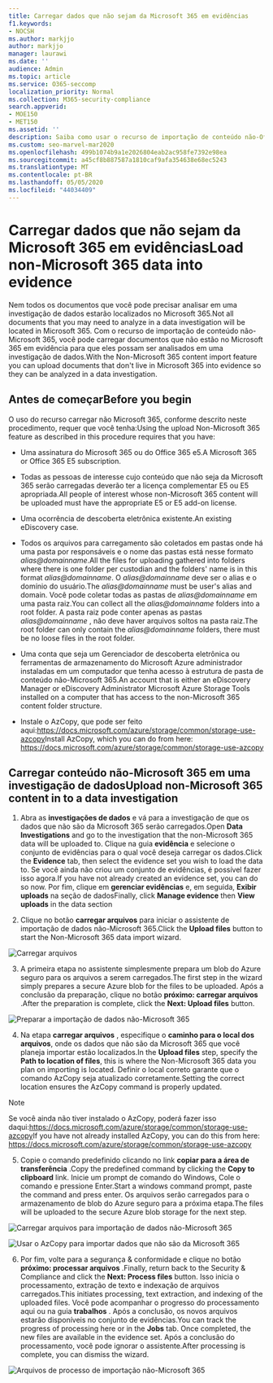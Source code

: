 ```yaml
---
title: Carregar dados que não sejam da Microsoft 365 em evidências
f1.keywords:
- NOCSH
ms.author: markjjo
author: markjjo
manager: laurawi
ms.date: ''
audience: Admin
ms.topic: article
ms.service: O365-seccomp
localization_priority: Normal
ms.collection: M365-security-compliance
search.appverid:
- MOE150
- MET150
ms.assetid: ''
description: Saiba como usar o recurso de importação de conteúdo não-Office 365 para carregar documentos que não sejam do Office 365 em evidências em uma investigação de dados.
ms.custom: seo-marvel-mar2020
ms.openlocfilehash: 499b1074b9a1e2026804eab2ac958fe7392e98ea
ms.sourcegitcommit: a45cf8b887587a1810caf9afa354638e68ec5243
ms.translationtype: MT
ms.contentlocale: pt-BR
ms.lasthandoff: 05/05/2020
ms.locfileid: "44034409"
---
```

# <a name="load-non-microsoft-365-data-into-evidence"></a><span data-ttu-id="35400-103">Carregar dados que não sejam da Microsoft 365 em evidências</span><span class="sxs-lookup"><span data-stu-id="35400-103">Load non-Microsoft 365 data into evidence</span></span>

<span data-ttu-id="35400-104">Nem todos os documentos que você pode precisar analisar em uma investigação de dados estarão localizados no Microsoft 365.</span><span class="sxs-lookup"><span data-stu-id="35400-104">Not all documents that you may need to analyze in a data investigation will be located in Microsoft 365.</span></span> <span data-ttu-id="35400-105">Com o recurso de importação de conteúdo não-Microsoft 365, você pode carregar documentos que não estão no Microsoft 365 em evidência para que eles possam ser analisados em uma investigação de dados.</span><span class="sxs-lookup"><span data-stu-id="35400-105">With the Non-Microsoft 365 content import feature you can upload documents that don't live in Microsoft 365 into evidence so they can be analyzed in a data investigation.</span></span>

## <a name="before-you-begin"></a><span data-ttu-id="35400-106">Antes de começar</span><span class="sxs-lookup"><span data-stu-id="35400-106">Before you begin</span></span>

<span data-ttu-id="35400-107">O uso do recurso carregar não Microsoft 365, conforme descrito neste procedimento, requer que você tenha:</span><span class="sxs-lookup"><span data-stu-id="35400-107">Using the upload Non-Microsoft 365 feature as described in this procedure requires that you have:</span></span>

- <span data-ttu-id="35400-108">Uma assinatura do Microsoft 365 ou do Office 365 e5.</span><span class="sxs-lookup"><span data-stu-id="35400-108">A Microsoft 365 or Office 365 E5 subscription.</span></span>

- <span data-ttu-id="35400-109">Todas as pessoas de interesse cujo conteúdo que não seja da Microsoft 365 serão carregadas deverão ter a licença complementar E5 ou E5 apropriada.</span><span class="sxs-lookup"><span data-stu-id="35400-109">All people of interest whose non-Microsoft 365 content will be uploaded must have the appropriate E5 or E5 add-on license.</span></span>

- <span data-ttu-id="35400-110">Uma ocorrência de descoberta eletrônica existente.</span><span class="sxs-lookup"><span data-stu-id="35400-110">An existing eDiscovery case.</span></span>

- <span data-ttu-id="35400-111">Todos os arquivos para carregamento são coletados em pastas onde há uma pasta por responsáveis e o nome das pastas está nesse formato *alias@domainname*.</span><span class="sxs-lookup"><span data-stu-id="35400-111">All the files for uploading gathered into folders where there is one folder per custodian and the folders' name is in this format *alias@domainname*.</span></span> <span data-ttu-id="35400-112">O *alias@domainname* deve ser o alias e o domínio do usuário.</span><span class="sxs-lookup"><span data-stu-id="35400-112">The *alias@domainname* must be user's alias and domain.</span></span> <span data-ttu-id="35400-113">Você pode coletar todas as pastas de *alias@domainname* em uma pasta raiz.</span><span class="sxs-lookup"><span data-stu-id="35400-113">You can collect all the *alias@domainname* folders into a root folder.</span></span> <span data-ttu-id="35400-114">A pasta raiz pode conter apenas as pastas *alias@domainname* , não deve haver arquivos soltos na pasta raiz.</span><span class="sxs-lookup"><span data-stu-id="35400-114">The root folder can only contain the *alias@domainname* folders, there must be no loose files in the root folder.</span></span>

- <span data-ttu-id="35400-115">Uma conta que seja um Gerenciador de descoberta eletrônica ou ferramentas de armazenamento do Microsoft Azure administrador instaladas em um computador que tenha acesso à estrutura de pasta de conteúdo não-Microsoft 365.</span><span class="sxs-lookup"><span data-stu-id="35400-115">An account that is either an eDiscovery Manager or eDiscovery Administrator Microsoft Azure Storage Tools installed on a computer that has access to the non-Microsoft 365 content folder structure.</span></span>

- <span data-ttu-id="35400-116">Instale o AzCopy, que pode ser feito aqui:https://docs.microsoft.com/azure/storage/common/storage-use-azcopy</span><span class="sxs-lookup"><span data-stu-id="35400-116">Install AzCopy, which you can do from here: https://docs.microsoft.com/azure/storage/common/storage-use-azcopy</span></span>

## <a name="upload-non-microsoft-365-content-in-to-a-data-investigation"></a><span data-ttu-id="35400-117">Carregar conteúdo não-Microsoft 365 em uma investigação de dados</span><span class="sxs-lookup"><span data-stu-id="35400-117">Upload non-Microsoft 365 content in to a data investigation</span></span>

1. <span data-ttu-id="35400-118">Abra as **investigações de dados** e vá para a investigação de que os dados que não são da Microsoft 365 serão carregados.</span><span class="sxs-lookup"><span data-stu-id="35400-118">Open **Data Investigations** and go to the investigation that the non-Microsoft 365 data will be uploaded to.</span></span>  <span data-ttu-id="35400-119">Clique na guia **evidência** e selecione o conjunto de evidências para o qual você deseja carregar os dados.</span><span class="sxs-lookup"><span data-stu-id="35400-119">Click the **Evidence** tab, then select the evidence set you wish to load the data to.</span></span>  <span data-ttu-id="35400-120">Se você ainda não criou um conjunto de evidências, é possível fazer isso agora.</span><span class="sxs-lookup"><span data-stu-id="35400-120">If you have not already created an evidence set, you can do so now.</span></span>  <span data-ttu-id="35400-121">Por fim, clique em **gerenciar evidências** e, em seguida, **Exibir uploads** na seção de dados</span><span class="sxs-lookup"><span data-stu-id="35400-121">Finally, click **Manage evidence** then **View uploads** in the data section</span></span>

2. <span data-ttu-id="35400-122">Clique no botão **carregar arquivos** para iniciar o assistente de importação de dados não-Microsoft 365.</span><span class="sxs-lookup"><span data-stu-id="35400-122">Click the **Upload files** button to start the Non-Microsoft 365 data import wizard.</span></span>

![Carregar arquivos](../media/574f4059-4146-4058-9df3-ec97cf28d7c7.png)

3. <span data-ttu-id="35400-124">A primeira etapa no assistente simplesmente prepara um blob do Azure seguro para os arquivos a serem carregados.</span><span class="sxs-lookup"><span data-stu-id="35400-124">The first step in the wizard simply prepares a secure Azure blob for the files to be uploaded.</span></span>  <span data-ttu-id="35400-125">Após a conclusão da preparação, clique no botão **próximo: carregar arquivos** .</span><span class="sxs-lookup"><span data-stu-id="35400-125">After the preparation is complete, click the **Next: Upload files** button.</span></span>

![Preparar a importação de dados não-Microsoft 365](../media/0670a347-a578-454a-9b3d-e70ef47aec57.png)
 
4. <span data-ttu-id="35400-127">Na etapa **carregar arquivos** , especifique o **caminho para o local dos arquivos**, onde os dados que não são da Microsoft 365 que você planeja importar estão localizados.</span><span class="sxs-lookup"><span data-stu-id="35400-127">In the **Upload files** step, specify the **Path to location of files**, this is where the Non-Microsoft 365 data you plan on importing is located.</span></span>  <span data-ttu-id="35400-128">Definir o local correto garante que o comando AzCopy seja atualizado corretamente.</span><span class="sxs-lookup"><span data-stu-id="35400-128">Setting the correct location ensures the AzCopy command is properly updated.</span></span>

> [!NOTE]
> <span data-ttu-id="35400-129">Se você ainda não tiver instalado o AzCopy, poderá fazer isso daqui:https://docs.microsoft.com/azure/storage/common/storage-use-azcopy</span><span class="sxs-lookup"><span data-stu-id="35400-129">If you have not already installed AzCopy, you can do this from here: https://docs.microsoft.com/azure/storage/common/storage-use-azcopy</span></span>

5. <span data-ttu-id="35400-130">Copie o comando predefinido clicando no link **copiar para a área de transferência** .</span><span class="sxs-lookup"><span data-stu-id="35400-130">Copy the predefined command by clicking the **Copy to clipboard** link.</span></span> <span data-ttu-id="35400-131">Inicie um prompt de comando do Windows, Cole o comando e pressione Enter.</span><span class="sxs-lookup"><span data-stu-id="35400-131">Start a windows command prompt, paste the command and press enter.</span></span>  <span data-ttu-id="35400-132">Os arquivos serão carregados para o armazenamento de blob do Azure seguro para a próxima etapa.</span><span class="sxs-lookup"><span data-stu-id="35400-132">The files will be uploaded to the secure Azure blob storage for the next step.</span></span>

![Carregar arquivos para importação de dados não-Microsoft 365](../media/3ea53b5d-7f9b-4dfc-ba63-90a38c14d41a.png)

![Usar o AzCopy para importar dados que não são da Microsoft 365](../media/504e2dbe-f36f-4f36-9b08-04aea85d8250.png)

6. <span data-ttu-id="35400-135">Por fim, volte para a segurança & conformidade e clique no botão **próximo: processar arquivos** .</span><span class="sxs-lookup"><span data-stu-id="35400-135">Finally, return back to the Security & Compliance and click the **Next: Process files** button.</span></span>  <span data-ttu-id="35400-136">Isso inicia o processamento, extração de texto e indexação de arquivos carregados.</span><span class="sxs-lookup"><span data-stu-id="35400-136">This initiates processing, text extraction, and indexing of the uploaded files.</span></span>  <span data-ttu-id="35400-137">Você pode acompanhar o progresso do processamento aqui ou na guia **trabalhos** .  Após a conclusão, os novos arquivos estarão disponíveis no conjunto de evidências.</span><span class="sxs-lookup"><span data-stu-id="35400-137">You can track the progress of processing here or in the **Jobs** tab.  Once completed, the new files are available in the evidence set.</span></span>  <span data-ttu-id="35400-138">Após a conclusão do processamento, você pode ignorar o assistente.</span><span class="sxs-lookup"><span data-stu-id="35400-138">After processing is complete, you can dismiss the wizard.</span></span>

![Arquivos de processo de importação não-Microsoft 365](../media/218b1545-416a-4a9f-9b25-3b70e8508f67.png)

